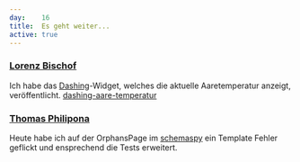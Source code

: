 ```yaml
---
day: 	16
title:	Es geht weiter...
active: true
---
```


### [Lorenz Bischof](https://github.com/lbischof)
Ich habe das [Dashing](http://dashing.io)-Widget, welches die aktuelle Aaretemperatur anzeigt, veröffentlicht. [dashing-aare-temperatur](https://github.com/lbischof/dashing-aare-temperatur)

### [Thomas Philipona](https://github.com/phil-pona)
Heute habe ich auf der OrphansPage im [schemaspy](https://github.com/drnoa/schemaspy) ein Template Fehler geflickt und ensprechend die Tests erweitert.



